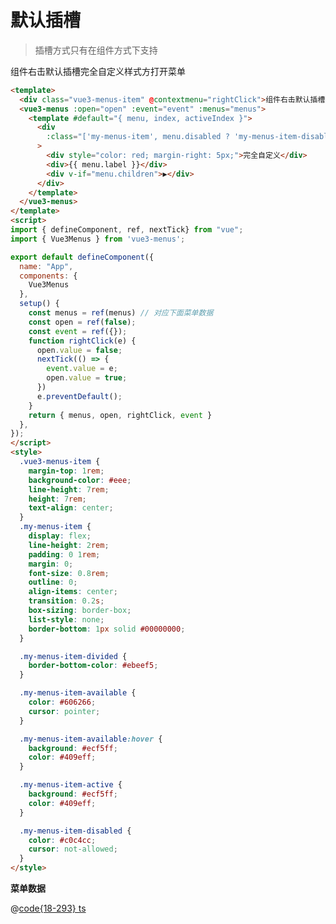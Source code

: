 # 默认插槽

> 插槽方式只有在组件方式下支持
<div class="vue3-menus-item" @click="rightClick" @contextmenu="rightClick">组件右击默认插槽完全自定义样式方打开菜单</div>
<ClientOnly>
  <vue3-menus :open="open" :event="event" :menus="menus1">
    <template #default="{ menu, index, activeIndex }">
      <div
        :class="['my-menus-item', menu.disabled ? 'my-menus-item-disabled' : 'my-menus-item-available', activeIndex === index ? 'my-menus-item-active' : null]"
      >
        <div style="color: red; margin-right: 5px;">完全自定义</div>
        <div>{{ menu.label }}</div>
        <div v-if="menu.children">▶</div>
      </div>
    </template>
  </vue3-menus>
</ClientOnly>

<script>
import { defineComponent, ref, nextTick } from "vue";
import { menus } from "@js/vue3-menus";

export default defineComponent({
  name: "App",
  setup() {
    const menus1 = ref(menus)
    const open = ref(false);
    const event = ref({});
    function rightClick(e) {
      open.value = false;
      nextTick(() => {
        event.value = e;
        open.value = true;
      })
      e.preventDefault();
    }
    return { menus1, open, rightClick, event }
  },
});
</script>

<style>
  .my-menus-item {
    display: flex;
    line-height: 2rem;
    padding: 0 1rem;
    margin: 0;
    font-size: 0.8rem;
    outline: 0;
    align-items: center;
    transition: 0.2s;
    box-sizing: border-box;
    list-style: none;
    border-bottom: 1px solid #00000000;
  }

  .my-menus-item-divided {
    border-bottom-color: #ebeef5;
  }

  .my-menus-item-available {
    color: #606266;
    cursor: pointer;
  }

  .my-menus-item-available:hover {
    background: #ecf5ff;
    color: #409eff;
  }

  .my-menus-item-active {
    background: #ecf5ff;
    color: #409eff;
  }

  .my-menus-item-disabled {
    color: #c0c4cc;
    cursor: not-allowed;
  }
</style>

```html
<template>
  <div class="vue3-menus-item" @contextmenu="rightClick">组件右击默认插槽完全自定义样式方打开菜单</div>
  <vue3-menus :open="open" :event="event" :menus="menus">
    <template #default="{ menu, index, activeIndex }">
      <div
        :class="['my-menus-item', menu.disabled ? 'my-menus-item-disabled' : 'my-menus-item-available', activeIndex === index ? 'my-menus-item-active' : null]"
      >
        <div style="color: red; margin-right: 5px;">完全自定义</div>
        <div>{{ menu.label }}</div>
        <div v-if="menu.children">▶</div>
      </div>
    </template>
  </vue3-menus>
</template>
<script>
import { defineComponent, ref, nextTick} from "vue";
import { Vue3Menus } from 'vue3-menus';

export default defineComponent({
  name: "App",
  components: {
    Vue3Menus
  },
  setup() {
    const menus = ref(menus) // 对应下面菜单数据
    const open = ref(false);
    const event = ref({});
    function rightClick(e) {
      open.value = false;
      nextTick(() => {
        event.value = e;
        open.value = true;
      })
      e.preventDefault();
    }
    return { menus, open, rightClick, event }
  },
});
</script>
<style>
  .vue3-menus-item {
    margin-top: 1rem;
    background-color: #eee;
    line-height: 7rem;
    height: 7rem;
    text-align: center;
  }
  .my-menus-item {
    display: flex;
    line-height: 2rem;
    padding: 0 1rem;
    margin: 0;
    font-size: 0.8rem;
    outline: 0;
    align-items: center;
    transition: 0.2s;
    box-sizing: border-box;
    list-style: none;
    border-bottom: 1px solid #00000000;
  }

  .my-menus-item-divided {
    border-bottom-color: #ebeef5;
  }

  .my-menus-item-available {
    color: #606266;
    cursor: pointer;
  }

  .my-menus-item-available:hover {
    background: #ecf5ff;
    color: #409eff;
  }

  .my-menus-item-active {
    background: #ecf5ff;
    color: #409eff;
  }

  .my-menus-item-disabled {
    color: #c0c4cc;
    cursor: not-allowed;
  }
</style>
```

**菜单数据**

@[code{18-293} ts](@js/vue3-menus.ts)
